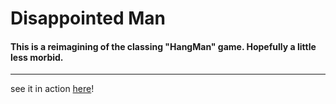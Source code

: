 # Disappointed Man

#### This is a reimagining of the classing "HangMan" game. Hopefully a little less morbid.

---

see it in action [here](http://disappointedman.kissr.com/)!